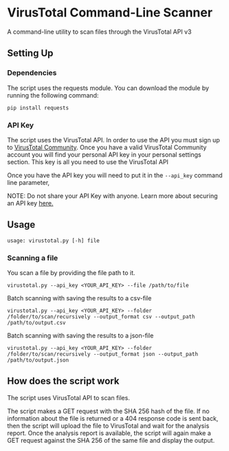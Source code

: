 # VirusTotal Command-Line Scanner

A command-line utility to scan files through the VirusTotal API v3

## Setting Up

### Dependencies

The script uses the requests module. You can download the module by running the following command:

```code
pip install requests
```

### API Key

The script uses the VirusTotal API. In order to use the API you must sign up to [VirusTotal Community](https://www.virustotal.com/gui/join-us). Once you have a valid VirusTotal Community account you will find your personal API key in your personal settings section. This key is all you need to use the VirusTotal API

Once you have the API key you will need to put it in the `--api_key` command line parameter,

NOTE: Do not share your API Key with anyone. Learn more about securing an API key [here.](https://cloud.google.com/docs/authentication/api-keys#securing_an_api_key)

## Usage

```code
usage: virustotal.py [-h] file
```

### Scanning a file

You scan a file by providing the file path to it.

```code
virustotal.py --api_key <YOUR_API_KEY> --file /path/to/file
```

Batch scanning with saving the results to a csv-file

```code
virustotal.py --api_key <YOUR_API_KEY> --folder /folder/to/scan/recursively --output_format csv --output_path /path/to/output.csv
```

Batch scanning with saving the results to a json-file

```code
virustotal.py --api_key <YOUR_API_KEY> --folder /folder/to/scan/recursively --output_format json --output_path /path/to/output.json
```

## How does the script work

The script uses VirusTotal API to scan files.

The script makes a GET request with the SHA 256 hash of the file. If no information about the file is returned or a 404 response code is sent back, then the script will upload the file to VirusTotal and wait for the analysis report. Once the analysis report is available, the script will again make a GET request against the SHA 256 of the same file and display the output.

